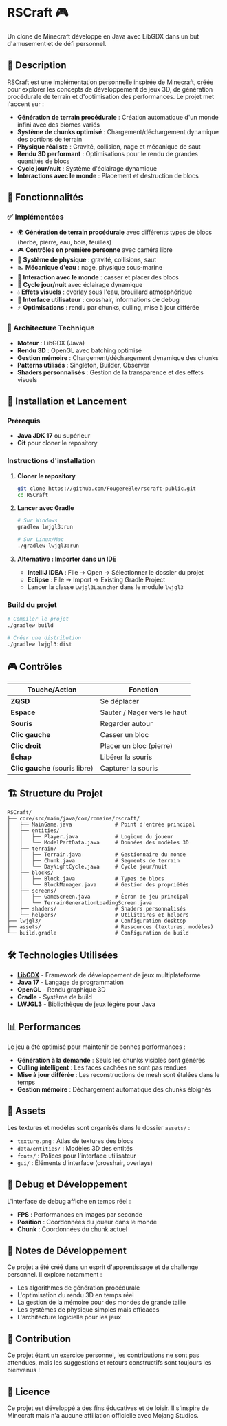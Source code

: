 # RSCraft 🎮

Un clone de Minecraft développé en Java avec LibGDX dans un but d'amusement et de défi personnel.

## 📖 Description

RSCraft est une implémentation personnelle inspirée de Minecraft, créée pour explorer les concepts de développement de
jeux 3D, de génération procédurale de terrain et d'optimisation des performances. Le projet met l'accent sur :

- **Génération de terrain procédurale** : Création automatique d'un monde infini avec des biomes variés
- **Système de chunks optimisé** : Chargement/déchargement dynamique des portions de terrain
- **Physique réaliste** : Gravité, collision, nage et mécanique de saut
- **Rendu 3D performant** : Optimisations pour le rendu de grandes quantités de blocs
- **Cycle jour/nuit** : Système d'éclairage dynamique
- **Interactions avec le monde** : Placement et destruction de blocs

## 🎯 Fonctionnalités

### ✅ Implémentées

- 🌍 **Génération de terrain procédurale** avec différents types de blocs (herbe, pierre, eau, bois, feuilles)
- 🎮 **Contrôles en première personne** avec caméra libre
- 🏃 **Système de physique** : gravité, collisions, saut
- 🏊 **Mécanique d'eau** : nage, physique sous-marine
- 🔨 **Interaction avec le monde** : casser et placer des blocs
- 🌅 **Cycle jour/nuit** avec éclairage dynamique
- 💧 **Effets visuels** : overlay sous l'eau, brouillard atmosphérique
- 🎯 **Interface utilisateur** : crosshair, informations de debug
- ⚡ **Optimisations** : rendu par chunks, culling, mise à jour différée

### 🔧 Architecture Technique

- **Moteur** : LibGDX (Java)
- **Rendu 3D** : OpenGL avec batching optimisé
- **Gestion mémoire** : Chargement/déchargement dynamique des chunks
- **Patterns utilisés** : Singleton, Builder, Observer
- **Shaders personnalisés** : Gestion de la transparence et des effets visuels

## 🚀 Installation et Lancement

### Prérequis

- **Java JDK 17** ou supérieur
- **Git** pour cloner le repository

### Instructions d'installation

1. **Cloner le repository**
   ```bash
   git clone https://github.com/FougereBle/rscraft-public.git
   cd RSCraft
   ```

2. **Lancer avec Gradle**
   ```bash
   # Sur Windows
   gradlew lwjgl3:run

   # Sur Linux/Mac
   ./gradlew lwjgl3:run
   ```

3. **Alternative : Importer dans un IDE**
    - **IntelliJ IDEA** : File → Open → Sélectionner le dossier du projet
    - **Eclipse** : File → Import → Existing Gradle Project
    - Lancer la classe `Lwjgl3Launcher` dans le module `lwjgl3`

### Build du projet

```bash
# Compiler le projet
./gradlew build

# Créer une distribution
./gradlew lwjgl3:dist
```

## 🎮 Contrôles

| Touche/Action                  | Fonction                    |
|--------------------------------|-----------------------------|
| **ZQSD**                       | Se déplacer                 |
| **Espace**                     | Sauter / Nager vers le haut |
| **Souris**                     | Regarder autour             |
| **Clic gauche**                | Casser un bloc              |
| **Clic droit**                 | Placer un bloc (pierre)     |
| **Échap**                      | Libérer la souris           |
| **Clic gauche** (souris libre) | Capturer la souris          |

## 🏗️ Structure du Projet

```
RSCraft/
├── core/src/main/java/com/romains/rscraft/
│   ├── MainGame.java              # Point d'entrée principal
│   ├── entities/
│   │   ├── Player.java            # Logique du joueur
│   │   └── ModelPartData.java     # Données des modèles 3D
│   ├── terrain/
│   │   ├── Terrain.java           # Gestionnaire du monde
│   │   ├── Chunk.java             # Segments de terrain
│   │   └── DayNightCycle.java     # Cycle jour/nuit
│   ├── blocks/
│   │   ├── Block.java             # Types de blocs
│   │   └── BlockManager.java      # Gestion des propriétés
│   ├── screens/
│   │   ├── GameScreen.java        # Écran de jeu principal
│   │   └── TerrainGenerationLoadingScreen.java
│   ├── shaders/                   # Shaders personnalisés
│   └── helpers/                   # Utilitaires et helpers
├── lwjgl3/                        # Configuration desktop
├── assets/                        # Ressources (textures, modèles)
└── build.gradle                   # Configuration de build
```

## 🛠️ Technologies Utilisées

- **[LibGDX](https://libgdx.com/)** - Framework de développement de jeux multiplateforme
- **Java 17** - Langage de programmation
- **OpenGL** - Rendu graphique 3D
- **Gradle** - Système de build
- **LWJGL3** - Bibliothèque de jeux légère pour Java

## 📊 Performances

Le jeu a été optimisé pour maintenir de bonnes performances :

- **Génération à la demande** : Seuls les chunks visibles sont générés
- **Culling intelligent** : Les faces cachées ne sont pas rendues
- **Mise à jour différée** : Les reconstructions de mesh sont étalées dans le temps
- **Gestion mémoire** : Déchargement automatique des chunks éloignés

## 🎨 Assets

Les textures et modèles sont organisés dans le dossier `assets/` :

- `texture.png` : Atlas de textures des blocs
- `data/entities/` : Modèles 3D des entités
- `fonts/` : Polices pour l'interface utilisateur
- `gui/` : Éléments d'interface (crosshair, overlays)

## 🐛 Debug et Développement

L'interface de debug affiche en temps réel :

- **FPS** : Performances en images par seconde
- **Position** : Coordonnées du joueur dans le monde
- **Chunk** : Coordonnées du chunk actuel

## 📝 Notes de Développement

Ce projet a été créé dans un esprit d'apprentissage et de challenge personnel. Il explore notamment :

- Les algorithmes de génération procédurale
- L'optimisation du rendu 3D en temps réel
- La gestion de la mémoire pour des mondes de grande taille
- Les systèmes de physique simples mais efficaces
- L'architecture logicielle pour les jeux

## 🤝 Contribution

Ce projet étant un exercice personnel, les contributions ne sont pas attendues, mais les suggestions et retours
constructifs sont toujours les bienvenus !

## 📄 Licence

Ce projet est développé à des fins éducatives et de loisir. Il s'inspire de Minecraft mais n'a aucune affiliation
officielle avec Mojang Studios.

